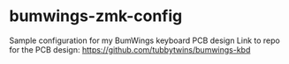 # bumwings-zmk-config
Sample configuration for my BumWings keyboard PCB design
Link to repo for the PCB design: https://github.com/tubbytwins/bumwings-kbd
